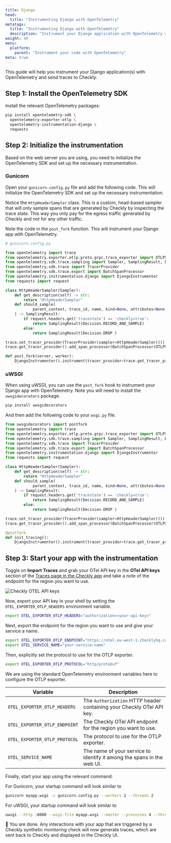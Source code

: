 ```yaml
---
title: Django
head:
  title: "Instrumenting Django with OpenTelemetry"
metatags:
  title: "Instrumenting Django with OpenTelemetry"
  description: "Instrument your Django application with OpenTelemetry and send traces to Checkly."
weight: 40
menu:
  platform:
    parent: "Instrument your code with OpenTelemetry"
beta: true
---
```


This guide will help you instrument your Django application(s) with OpenTelemetry and send traces to Checkly.
<!--more-->
## Step 1: Install the OpenTelemetry SDK

Install the relevant OpenTelemetry packages:

```bash
pip install opentelemetry-sdk \
  opentelemetry-exporter-otlp \
  opentelemetry-instrumentation-django \
  requests
```

## Step 2: Initialize the instrumentation

Based on the web server you are using, you need to initialize the OpenTelemetry SDK and set up the necessary instrumentation.

### Gunicorn

Open your `gunicorn.config.py` file and add the following code. This will initialize the OpenTelemetry SDK and set up the necessary 
instrumentation. 

Notice the `HttpHeaderSampler` class. This is a custom, head-based sampler that will only sample spans that are generated 
by Checkly by inspecting the trace state. This way you only pay for the egress traffic generated by Checkly and not for 
any other traffic.

Note the code in the `post_fork` function. This will instrument your Django app with OpenTelemetry.

```python
# gunicorn.config.py

from opentelemetry import trace
from opentelemetry.exporter.otlp.proto.grpc.trace_exporter import OTLPSpanExporter
from opentelemetry.sdk.trace.sampling import Sampler, SamplingResult, Decision
from opentelemetry.sdk.trace import TracerProvider
from opentelemetry.sdk.trace.export import BatchSpanProcessor
from opentelemetry.instrumentation.django import DjangoInstrumentor
from requests import request

class HttpHeaderSampler(Sampler):
    def get_description(self) -> str:
        return "HttpHeaderSampler"
    def should_sample(
            parent_context, trace_id, name, kind=None, attributes=None, links=None, trace_state=None
    ) -> SamplingResult:
        if request.headers.get('tracestate') == 'checkly=true':
            return SamplingResult(Decision.RECORD_AND_SAMPLE)
        else:
            return SamplingResult(Decision.DROP )

trace.set_tracer_provider(TracerProvider(sampler=HttpHeaderSampler()))
trace.get_tracer_provider().add_span_processor(BatchSpanProcessor(OTLPSpanExporter()))

def post_fork(server, worker):
    DjangoInstrumentor().instrument(tracer_provider=trace.get_tracer_provider())
```

### uWSGI

When using uWSGI, you can use the `post_fork` hook to instrument your Django app with OpenTelemetry.
Note you will need to install the `uwsgidecorators` package.

```bash
pip install uwsgidecorators
```

And then add the following code to your `wsgi.py` file.

```python
from uwsgidecorators import postfork
from opentelemetry import trace
from opentelemetry.exporter.otlp.proto.grpc.trace_exporter import OTLPSpanExporter
from opentelemetry.sdk.trace.sampling import Sampler, SamplingResult, Decision
from opentelemetry.sdk.trace import TracerProvider
from opentelemetry.sdk.trace.export import BatchSpanProcessor
from opentelemetry.instrumentation.django import DjangoInstrumentor
from requests import request

class HttpHeaderSampler(Sampler):
    def get_description(self) -> str:
        return "HttpHeaderSampler"
    def should_sample(
            parent_context, trace_id, name, kind=None, attributes=None, links=None, trace_state=None
    ) -> SamplingResult:
        if request.headers.get('tracestate') == 'checkly=true':
            return SamplingResult(Decision.RECORD_AND_SAMPLE)
        else:
            return SamplingResult(Decision.DROP )

trace.set_tracer_provider(TracerProvider(sampler=HttpHeaderSampler()))
trace.get_tracer_provider().add_span_processor(BatchSpanProcessor(OTLPSpanExporter()))

@postfork
def init_tracing():
    DjangoInstrumentor().instrument(tracer_provider=trace.get_tracer_provider())
```

## Step 3: Start your app with the instrumentation

Toggle on **Import Traces** and grab your OTel API key in the **OTel API keys** section of the [Traces page in the Checkly app](https://app.checklyhq.com/settings/account/traces) and
take a note of the endpoint for the region you want to use.

![Checkly OTEL API keys](/docs/images/otel/traces_import_api_keys.png)

Now, export your API key in your shell by setting the `OTEL_EXPORTER_OTLP_HEADERS` environment variable.

```bash
export OTEL_EXPORTER_OTLP_HEADERS="authorization=<your-api-key>"
```

Next, export the endpoint for the region you want to use and give your service a name.
```bash
export OTEL_EXPORTER_OTLP_ENDPOINT="https://otel.eu-west-1.checklyhq.com"
export OTEL_SERVICE_NAME="your-service-name"
```

Then, explicitly set the protocol to use for the OTLP exporter.

```bash
export OTEL_EXPORTER_OTLP_PROTOCOL="http/protobuf"
````

We are using the standard OpenTelemetry environment variables here to configure the OTLP exporter.

| Variable                      | Description                                                            |
|-------------------------------|------------------------------------------------------------------------|
| `OTEL_EXPORTER_OTLP_HEADERS`  | The `Authorization` HTTP header containing your Checkly OTel API key.  |
| `OTEL_EXPORTER_OTLP_ENDPOINT` | The Checkly OTel API endpoint for the region you want to use.          |
| `OTEL_EXPORTER_OTLP_PROTOCOL` | The protocol to use for the OTLP exporter.                             |
| `OTEL_SERVICE_NAME`           | The name of your service to identify it among the spans in the web UI. |

Finally, start your app using the relevant command:

For Gunicorn, your startup command will look similar to

```bash
gunicorn myapp.wsgi -c gunicorn.config.py --workers 2 --threads 2
```

For uWSGI, your startup command will look similar to

```bash
uwsgi --http :8000 --wsgi-file myapp.wsgi --master --processes 4 --threads 2
```

🎉 You are done. Any interactions with your app that are triggered by a Checkly synthetic monitoring check will now generate
traces, which are sent back to Checkly and displayed in the Checkly UI.
